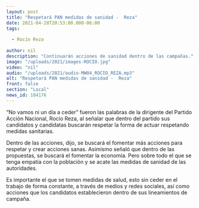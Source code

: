 ```yaml
---
layout: post
title: "Respetará PAN medidas de sanidad -  Reza"
date: 2021-04-28T20:53:00.000-06:00
tags:
  
  - Rocío Reza
  
author: nil
description: "Continuarán acciones de sanidad dentro de las campañas."
image: "/uploads/2021/images-ROCIO.jpg"
video: "nil"
audio: "/uploads/2021/audio-MW04_ROCIO_REZA.mp3"
alt: "Respetará PAN medidas de sanidad -  Reza"
front: false
section: "Local"
news_id: 184176
---
```


“No vamos ni un día a ceder” fueron las palabras de la dirigente del Partido Acción Nacional, Rocío Reza, al señalar que dentro del partido sus candidatos y candidatas buscarán respetar la forma de actuar respetando medidas sanitarias.

Dentro de las acciones, dijo, se buscará el fomentar más acciones para respetar y crear acciones sanas. Asimismo señaló que dentro de las propuestas, se buscará el fomentar la economía. Pero sobre todo el que se tenga empatía con la población y se acate las medidas de sanidad de las autoridades.

Es importante el que se tomen medidas de salud, esto sin ceder en el trabajo de forma constante, a través de medios y redes sociales, así como acciones que los candidatos establecieron dentro de sus lineamientos de campaña.
